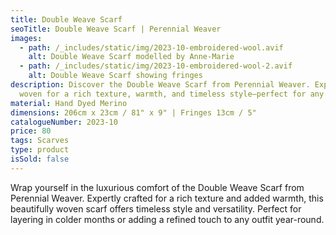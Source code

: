 ```yaml
---
title: Double Weave Scarf
seoTitle: Double Weave Scarf | Perennial Weaver
images:
  - path: /_includes/static/img/2023-10-embroidered-wool.avif
    alt: Double Weave Scarf modelled by Anne-Marie
  - path: /_includes/static/img/2023-10-embroidered-wool-2.avif
    alt: Double Weave Scarf showing fringes
description: Discover the Double Weave Scarf from Perennial Weaver. Expertly
  woven for a rich texture, warmth, and timeless style—perfect for any season.
material: Hand Dyed Merino
dimensions: 206cm x 23cm / 81" x 9" | Fringes 13cm / 5"
catalogueNumber: 2023-10
price: 80
tags: Scarves
type: product
isSold: false
---
```

Wrap yourself in the luxurious comfort of the Double Weave Scarf from Perennial Weaver. Expertly crafted for a rich texture and added warmth, this beautifully woven scarf offers timeless style and versatility. Perfect for layering in colder months or adding a refined touch to any outfit year-round.
